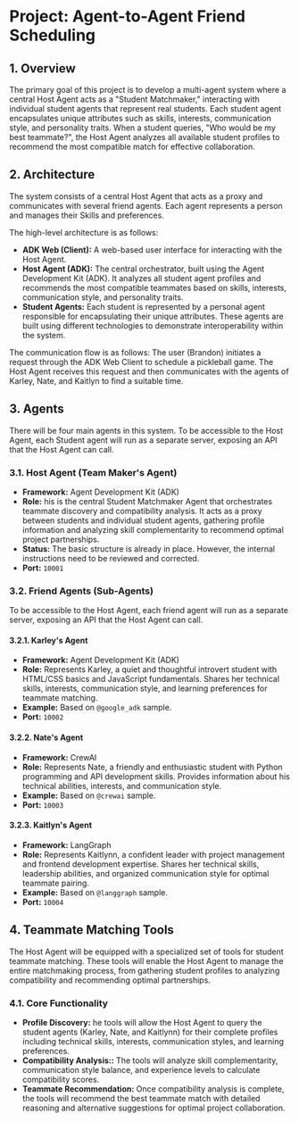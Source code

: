 # Project: Agent-to-Agent Friend Scheduling

## 1. Overview

The primary goal of this project is to develop a multi-agent system where a central Host Agent acts as a "Student Matchmaker," interacting with individual student agents that represent real students. Each student agent encapsulates unique attributes such as skills, interests, communication style, and personality traits. When a student queries, "Who would be my best teammate?", the Host Agent analyzes all available student profiles to recommend the most compatible match for effective collaboration.

## 2. Architecture

The system consists of a central Host Agent that acts as a proxy and communicates with several friend agents. Each agent represents a person and manages their Skills and preferences.

The high-level architecture is as follows:

-   **ADK Web (Client):** A web-based user interface for interacting with the Host Agent.
-   **Host Agent (ADK):** The central orchestrator, built using the Agent Development Kit (ADK). It analyzes all student agent profiles and recommends the most compatible teammates based on skills, interests, communication style, and personality traits.
-   **Student Agents:** Each student is represented by a personal agent responsible for encapsulating their unique attributes. These agents are built using different technologies to demonstrate interoperability within the system.

The communication flow is as follows: The user (Brandon) initiates a request through the ADK Web Client to schedule a pickleball game. The Host Agent receives this request and then communicates with the agents of Karley, Nate, and Kaitlyn to find a suitable time.

## 3. Agents

There will be four main agents in this system. To be accessible to the Host Agent, each Student agent will run as a separate server, exposing an API that the Host Agent can call.

### 3.1. Host Agent (Team Maker's Agent)

-   **Framework:** Agent Development Kit (ADK)
-   **Role:** his is the central Student Matchmaker Agent that orchestrates teammate discovery and compatibility analysis. It acts as a proxy between students and individual student agents, gathering profile information and analyzing skill complementarity to recommend optimal project partnerships.
-   **Status:** The basic structure is already in place. However, the internal instructions need to be reviewed and corrected.
-   **Port:** `10001`

### 3.2. Friend Agents (Sub-Agents)

To be accessible to the Host Agent, each friend agent will run as a separate server, exposing an API that the Host Agent can call.

#### 3.2.1. Karley's Agent

-   **Framework:** Agent Development Kit (ADK)
-   **Role:** Represents Karley, a quiet and thoughtful introvert student with HTML/CSS basics and JavaScript fundamentals. Shares her technical skills, interests, communication style, and learning preferences for teammate matching.
-   **Example:** Based on `@google_adk` sample.
-   **Port:** `10002`

#### 3.2.2. Nate's Agent

-   **Framework:** CrewAI
-   **Role:** Represents Nate, a friendly and enthusiastic student with Python programming and API development skills. Provides information about his technical abilities, interests, and communication style. 
-   **Example:** Based on `@crewai` sample.
-   **Port:** `10003`

#### 3.2.3. Kaitlyn's Agent

-   **Framework:** LangGraph
-   **Role:** Represents Kaitlynn, a confident leader with project management and frontend development expertise. Shares her technical skills, leadership abilities, and organized communication style for optimal teammate pairing.
-   **Example:** Based on `@langgraph` sample.
-   **Port:** `10004`

## 4. Teammate Matching Tools

The Host Agent will be equipped with a specialized set of tools for student teammate matching. These tools will enable the Host Agent to manage the entire matchmaking process, from gathering student profiles to analyzing compatibility and recommending optimal partnerships.

### 4.1. Core Functionality

-   **Profile Discovery:** he tools will allow the Host Agent to query the student agents (Karley, Nate, and Kaitlynn) for their complete profiles including technical skills, interests, communication styles, and learning preferences.
-   **Compatibility Analysis::** The tools will analyze skill complementarity, communication style balance, and experience levels to calculate compatibility scores.
-   **Teammate Recommendation:** Once compatibility analysis is complete, the tools will recommend the best teammate match with detailed reasoning and alternative suggestions for optimal project collaboration.


